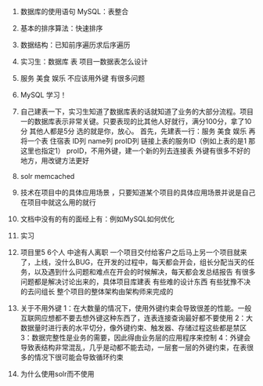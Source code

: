 1. 数据库的使用语句 MySQL：表整合
2. 基本的排序算法：快速排序
3. 数据结构：已知前序遍历求后序遍历
4. 实习生：数据库 表  项目一数据表怎么设计
5. 服务 美食 娱乐  不应该用外键 有很多问题
6. MySQL 学习！ 
7. 自己建表一下，实习生知道了数据库表的话就知道了业务的大部分流程。项目一的数据库表示非常关键。只要表现的比其他人好就行，满分100分，拿了10分 其他人都是5分 选的就是你，放心。
首先，先建表一行：服务 美食 娱乐 
再将一个表 住宿表 ID列 name列 proID列 链接上表的服务ID（例如上表的是1 那这里也指定1）
proID，不用外键，建一个新的列去连接表
外键有很多不好的地方，用改键方法更好
8. solr  memcached
9. 技术在项目中的具体应用场景 ，只要知道某个项目的具体应用场景并说是自己在项目中就这么用的就行
10. 文档中没有的有的面经上有：例如MySQL如何优化
11. 实习
12. 项目里5 6个人 中途有人离职
一个项目交付给客户之后马上另一个项目就来了，上线，没什么BUG，在开发的过程中，每天都会开会，组长分配当天的任务，以及遇到什么问题和难点在开会的时候解决，每天都会发总结报告
有很多问题都是解决讨论出来的，具体项目库建表 有些难的设计东西 有些犹豫不决的去问组长 整个项目的整体架构由架构师来完成的
13. 关于不用外键
1：在大数量的情况下，使用外键约束会导致很差的性能。一般互联网应想都不要去想外键这种东西了，连表连接查询最好都不要使用
2：大数据量时进行表的水平切分，像外键约束、触发器、存储过程这些都是禁区
3：数据完整性是业务的需要，因此得由业务层的应用程序来控制
4：外键会导致表结构非常混乱，几乎是动都不能去动，一层套一层的外键约束，在表很多的情况下很可能会导致循环约束

1. 为什么使用solr而不使用